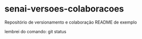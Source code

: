 # senai-versoes-colaboracoes
Repositório de versionamento e colaboração
README de exemplo

lembrei do comando: git status
